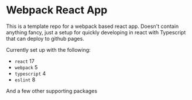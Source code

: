 # Webpack React App

This is a template repo for a webpack based react app. Doesn't contain anything fancy,
just a setup for quickly developing in react with Typescript that can deploy to github pages.

Currently set up with the following:

- `react` 17
- `webpack` 5
- `typescript` 4
- `eslint` 8

And a few other supporting packages
